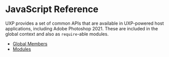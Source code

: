 # JavaScript Reference

UXP provides a set of common APIs that are available in UXP-powered host applications, including Adobe Photoshop 2021. These are included in the global context and also as `require`-able modules.


* [Global Members](/uxp/reference-js/Global%20Members/)
* [Modules](/uxp/reference-js/Modules/)
